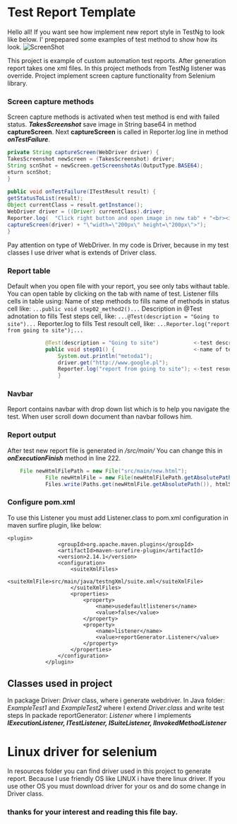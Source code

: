 # Test Report Template
Hello all!
If you want see how implement new report style in TestNg to look like below.
I'  prepepared some examples of test method to show how its look.
![ScreenShot](https://repository-images.githubusercontent.com/188700511/e3091000-7fde-11e9-81d9-998116a4f183)


This project is example of custom automation test reports. After generation report takes one xml files.
In this project methods from TestNg listener was override.
Project implement screen capture functionality from Selenium library. 

### Screen capture methods
Screen capture methods is activated when test method is 
end with failed status. **_TakesScreenshot_** save image in 
String base64 in method **captureScreen**. 
Next **captureScreen** is called in Reporter.log line in method **_onTestFailure_**.

```java  
private String captureScreen(WebDriver driver) {
TakesScreenshot newScreen = (TakesScreenshot) driver;
String scnShot = newScreen.getScreenshotAs(OutputType.BASE64);
eturn scnShot;
}
            
public void onTestFailure(ITestResult result) {
getStatusToList(result);
Object currentClass = result.getInstance();
WebDriver driver = ((Driver) currentClass).driver;
Reporter.log(  "Click right button and open image in new tab" + "<br><img src=\"data:image/png;base64," +
captureScreen(driver) + "\"width=\"200px\" height=\"200px\">");
}
```
Pay attention on type of WebDriver. In my code is Driver, because in my test classes I use driver what is extends of Driver class.             
### Report table
Default when you open file with your report, you see only tabs withaut table. You can open table by clicking on the tab with name of test.
Listener fills cells in table using:
Name of step methods to fills name of methods in status cell like:
```...public void step02_method2()...```
Description in @Test adnotation to fills Test steps cell, like:
```...@Test(description = "Going to site")...```
Reporter.log  to fills Test resoult cell, like:
```...Reporter.log("report from going to site");...```
```java 
            @Test(description = "Going to site")           <-test description Test steps cell 
            public void step01() {                         <-name of test step in status cell 
                System.out.println("metoda1");
                driver.get("http://www.google.pl");
                Reporter.log("report from going to site"); <-test resoult cell
                }
```
### Navbar
Report contains navbar with drop down list which is to help you navigate the test. When user scroll down document than navbar follows him.
### Report output
After test new report file is generated in _/src/main/_ 
You can change this in **_onExecutionFinish_** method in line 222.
```java 
    File newHtmlFilePath = new File("src/main/new.html");
            File newHtmlFile = new File(newHtmlFilePath.getAbsolutePath());
            Files.write(Paths.get(newHtmlFile.getAbsolutePath()), htmlString.getBytes());
```
### Configure pom.xml
To use this Listener you must add Listener.class to pom.xml configuration in maven surfire plugin, like below:
```
<plugin>
                <groupId>org.apache.maven.plugins</groupId>
                <artifactId>maven-surefire-plugin</artifactId>
                <version>2.14.1</version>
                <configuration>
                    <suiteXmlFiles>
                        <suiteXmlFile>src/main/java/testngXml/suite.xml</suiteXmlFile>
                    </suiteXmlFiles>
                    <properties>
                        <property>
                            <name>usedefaultlisteners</name>
                            <value>false</value>
                        </property>
                        <property>
                            <name>listener</name>
                            <value>reportGenerator.Listener</value>
                        </property>
                    </properties>
                </configuration>
            </plugin>
 ```
## Classes used in project
In package Driver: _Driver_ class, where i generate webdriver.
In Java folder:
_ExampleTest1_ and _ExampleTest2_ where I extend _Driver.class_ and write test steps
In packade reportGenerator: _Listener_ where I implements **_IExecutionListener, ITestListener, ISuiteListener, IInvokedMethodListener_**
# Linux driver for selenium
In resources folder you can find driver used in this project to generate report.
Because I use friendly OS like LINUX i have there linux driver. If you use other OS you must download driver for your os and do some change in Driver class.

### thanks for your interest and reading this file bay.
